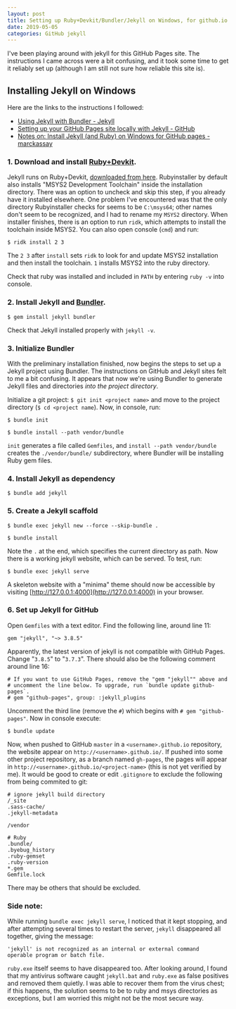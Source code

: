 ```yaml
---
layout: post
title: Setting up Ruby+Devkit/Bundler/Jekyll on Windows, for github.io
date: 2019-05-05
categories: GitHub jekyll
---
```

I've been playing around with jekyll for this GitHub Pages site. The instructions I came across were a bit confusing, and it took some time to get it reliably set up (although I am still not sure how reliable this site is).

## Installing Jekyll on Windows

Here are the links to the instructions I followed:

- [Using Jekyll with Bundler - Jekyll](https://jekyllrb.com/tutorials/using-jekyll-with-bundler/)
- [Setting up your GitHub Pages site locally with Jekyll - GitHub](https://help.github.com/en/articles/setting-up-your-github-pages-site-locally-with-jekyll)
- [Notes on: Install Jekyll (and Ruby) on Windows for GitHub pages - marckassay](https://gist.github.com/marckassay/45f186d0f51a1d58621a0cf4acb10457)

### 1. Download and install [Ruby+Devkit](https://rubyinstaller.org/).

Jekyll runs on Ruby+Devkit, [downloaded from here](https://rubyinstaller.org/). Rubyinstaller by default also installs "MSYS2 Development Toolchain" inside the installation directory. There was an option to uncheck and skip this step, if you already have it installed elsewhere. One problem I've encountered was that the only directory Rubyinstaller checks for seems to be `C:\msys64`; other names don't seem to be recognized, and I had to rename my `MSYS2` directory. When installer finishes, there is an option to run `ridk`, which attempts to install the toolchain inside MSYS2. You can also open console (`cmd`) and run:

```
$ ridk install 2 3
```

The `2 3` after `install` sets `ridk` to look for and update MSYS2 installation and then install the toolchain. `1` installs MSYS2 into the ruby directory.

Check that ruby was installed and included in `PATH` by entering `ruby -v` into console.

### 2. Install Jekyll and [Bundler](https://bundler.io/).

```
$ gem install jekyll bundler
```

Check that Jekyll installed properly with `jekyll -v`.

### 3. Initialize Bundler

With the preliminary installation finished, now begins the steps to set up a Jekyll project using Bundler. The instructions on GitHub and Jekyll sites felt to me a bit confusing. It appears that now we're using Bundler to generate Jekyll files and directories *into the project directory*.

Initialize a git project: `$ git init <project name>` and move to the project directory (`$ cd <project name`). Now, in console, run:

```
$ bundle init

$ bundle install --path vendor/bundle
```

`init` generates a file called `Gemfiles`, and `install --path vendor/bundle` creates the `./vendor/bundle/` subdirectory, where Bundler will be installing Ruby gem files.

### 4. Install Jekyll as dependency

```
$ bundle add jekyll
```

### 5. Create a Jekyll scaffold

```
$ bundle exec jekyll new --force --skip-bundle .

$ bundle install
```

Note the `.` at the end, which specifies the current directory as path. Now there is a working jekyll website, which can be served. To test, run:

```
$ bundle exec jekyll serve
```

A skeleton website with a "minima" theme should now be accessible by visiting [http://127.0.0.1:4000](http://127.0.0.1:4000) in your browser.

### 6. Set up Jekyll for GitHub

Open `Gemfiles` with a text editor. Find the following line, around line 11:

```
gem "jekyll", "~> 3.8.5"
```

Apparently, the latest version of jekyll is not compatible with GitHub Pages. Change "`3.8.5`" to "`3.7.3`". There should also be the following comment around line 16:

```
# If you want to use GitHub Pages, remove the "gem "jekyll"" above and
# uncomment the line below. To upgrade, run `bundle update github-pages`.
# gem "github-pages", group: :jekyll_plugins
```

Uncomment the third line (remove the `#`) which begins with `# gem "github-pages"`. Now in console execute:

```
$ bundle update 
```

Now, when pushed to GitHub `master` in a `<username>.github.io` repository, the website appear on `http://<username>.github.io/`. If pushed into some other project repository, as a branch named `gh-pages`, the pages will appear in `http://<username>.github.io/<project-name>` (this is not yet verified by me). It would be good to create or edit `.gitignore` to exclude the following from being commited to git:

```
# ignore jekyll build directory
/_site
.sass-cache/
.jekyll-metadata

/vendor

# Ruby
.bundle/
.byebug_history
.ruby-gemset
.ruby-version
*.gem
Gemfile.lock
```

There may be others that should be excluded.

### Side note:

While running `bundle exec jekyll serve`, I noticed that it kept stopping, and after attempting several times to restart the server, `jekyll` disappeared all together, giving the message:

```
'jekyll' is not recognized as an internal or external command
operable program or batch file.
```

`ruby.exe` itself seems to have disappeared too. After looking around, I found that my antivirus software caught `jekyll.bat` and `ruby.exe` as false positives and removed them quietly. I was able to recover them from the virus chest; if this happens, the solution seems to be to ruby and msys directories as exceptions, but I am worried this might not be the most secure way.
